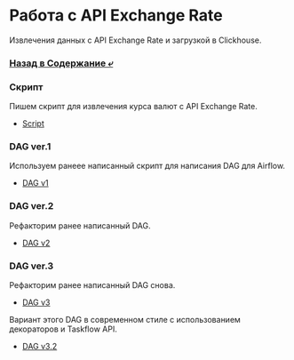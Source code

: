 # Работа с API Exchange Rate
Извлечения данных с API Exchange Rate и загрузкой в Clickhouse. 

### [Назад в Содержание ⤶](https://github.com/adrianhel/exchange_rate)

### Скрипт
Пишем скрипт для извлечения курса валют с API Exchange Rate.
- [Script](scripts/xg_script.py)

### DAG ver.1
Используем ранеее написанный скрипт для написания DAG для Airflow.
- [DAG v1](dags/xg_dag.py)

### DAG ver.2
Рефакторим ранее написанный DAG.
- [DAG v2](dags/xg_dag_v2.py)

### DAG ver.3
Рефакторим ранее написанный DAG снова.
- [DAG v3](dags/xg_dag_v3.py)

Вариант этого DAG в современном стиле с использованием декораторов и Taskflow API.
- [DAG v3.2](dags/xg_dag_v3_2.py)